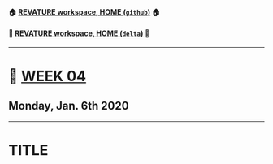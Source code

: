 #### :house: [REVATURE workspace, HOME (`github`)](https://github.com/joedonline/REVATURE__workspace)  :house:
#### :house_with_garden: [REVATURE workspace, HOME (`delta`)](https://github.com/deltachannel/REVATURE__workspace) :house_with_garden:
---
# :calendar: [WEEK 04](https://github.com/joedonline/REVATURE__workspace/tree/master/WEEK__04)
## Monday, Jan. 6th 2020

---
# TITLE
